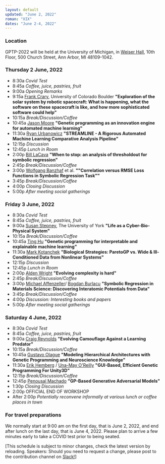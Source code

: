 ```yaml
---
layout: default
updated: "June 2, 2022"
roman: "XIX"
dates: "June 2-4, 2022"
---
```


### Location
GPTP-2022 will be held at the University of Michigan, in [Weiser Hall](https://sites.lsa.umich.edu/weiserhall/), 10th Floor, 500 Church Street, Ann Arbor, MI 48109-1042.

### Thursday 2 June, 2022

- 8:30a _Covid Test_
- 8:45a _Coffee, juice, pastries, fruit_
- 9:00a _Opening Remarks_
- 9:15a [Frank Crary](https://lasp.colorado.edu/home/mop/home/people/), University of Colorado Boulder
**"Exploration of the solar system by robotic spacecraft: What is happening, what the software on these spacecraft is like, and how more sophisticated software could help"**
- 10:15a _Break/Discussion/Coffee_
- 10:45a [Jason Moore](https://en.wikipedia.org/wiki/Jason_H._Moore) 
**"Genetic programming as an innovation engine for automated machine learning"**
- 11:30a [Ryan Urbanowicz](https://www.med.upenn.edu/urbslab/) 
**"STREAMLINE - A Rigorous Automated Machine Learning Comparative Analysis Pipeline"**
- 12:15p _Discussion_
- 12:45p _Lunch in Room_
- 2:00p [Bill LaCava](http://williamlacava.com/)
**"When to stop: an analysis of thresholdout for symbolic regression"**
- 2:45p _Break/Discussion/Coffee_
- 3:00p [Wolfgang Banzhaf](https://www.cse.msu.edu/~banzhafw/) et al.
**""Correlation versus RMSE Loss Functions in Symbolic Regression Task""**
- 3:45p _Break/Discussion/Coffee_
- 4:00p _Closing Discussion_
- 5:00p _After meeting social gatherings_



### Friday 3 June, 2022

- 8:30a _Covid Test_
- 8:45a _Coffee, juice, pastries, fruit_
- 9:00a [Susan Stepney](https://www-users.cs.york.ac.uk/susan/), The University of York
**"Life as a Cyber-Bio-Physical System"**
- 10:15a _Break/Discussion/Coffee_
- 10:45a [Ting Hu](https://www.cs.queensu.ca/people/Ting/Hu)
**"Genetic programming for interpretable and explainable machine learning"**
- 11:30a [Mark Kotanchek](https://evolved-analytics.com/about-us/)
**"Biological Strategies: ParetoGP vs. Wide & Ill-Conditioned Data from Nonlinear Systems"**
- 12:15p _Discussion_
- 12:45p _Lunch in Room_
- 2:00p [Alden Wright](https://hs.umt.edu/hs/people/faculty/faculty-details.php?id=545)
**"Evolving complexity is hard"**
- 2:45p _Break/Discussion/Coffee_
- 3:00p [Michael Affenzeller](https://heal.heuristiclab.com/team/affenzeller)/ [Bogdan Burlacu](https://heal.heuristiclab.com/team/burlacu)
**"Symbolic Regression in Materials Science: Discovering Interatomic Potentials from Data"**
- 3:45p _Break/Discussion/Coffee_
- 4:00p  _Discussion: Interesting books and papers_
- 5:00p _After meeting social gatherings_



### Saturday 4 June, 2022
- 8:30a _Covid Test_
- 8:45a _Coffee, juice, pastries, fruit_
- 9:00a [Craig Reynolds](https://www.red3d.com/cwr/index.html)
**"Evolving Camouflage Against a Learning Predator"**
- 10:15a _Break/Discussion/Coffee_
- 10:45a [Gustavo Olague](https://www.linkedin.com/in/gustavo-olague-8090021a/?originalSubdomain=mx)
**"Modeling Hierarchical Architectures with Genetic Programming and Neuroscience Knowledge"**
- 11:30a [Erik Hemberg](https://alfagroup.csail.mit.edu/erik) / [Una-May O'Reilly](https://www.csail.mit.edu/person/una-may-oreilly)
**"GUI-Based, Efficient Genetic Programming For Unity3D"**
- 12:15p _Break/Discussion/Coffee_
- 12:45p [Penousal Machado](https://cdv.dei.uc.pt/authors/penousal-machado/) 
**"GP-Based Generative Adversarial Models"**
- 1:30p _Closing Discussion_ 
- 2:00p OFFICIAL END OF WORKSHOP
- After 2:00p _Potentially reconvene informally at various lunch or coffee places in town_


### For travel preparations

We normally start at 9:00 am on the first day, that is June 2, 2022,
and end after lunch on the last day, that is June 4, 2022. Please plan 
to arrive a few minutes early to take a COVID test prior to being seated.

[This schedule is subject to minor changes, check the latest version by reloading. Speakers: Should you need to request a change, please post to the contribution channel on [Slack!](https://gptp-workshops.slack.com)]

